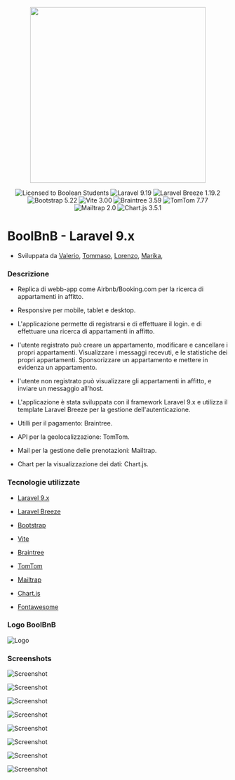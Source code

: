 <p align="center"><a href="https://laravel.com" target="_blank"><img src="https://raw.githubusercontent.com/laravel/art/master/logo-lockup/5%20SVG/2%20CMYK/1%20Full%20Color/laravel-logolockup-cmyk-red.svg" width="400"></a></p>

<p align="center">
<img src="https://img.shields.io/badge/license-boolean_95-blue" alt="Licensed to Boolean Students" />
<img src="https://img.shields.io/badge/laravel-9.19-red" alt="Laravel 9.19" />
<img src="https://img.shields.io/badge/laravel_breeze-1.19.2-red" alt="Laravel Breeze 1.19.2" />
<img src="https://img.shields.io/badge/bootstrap-5.22-red" alt="Bootstrap 5.22" />
<img src="https://img.shields.io/badge/vite-3.00-green" alt="Vite 3.00" />
<img src="https://img.shields.io/badge/braintree-3.59-yellow" alt="Braintree 3.59" />
<img src="https://img.shields.io/badge/tomtom-7.77-purple" alt="TomTom 7.77" />
<img src="https://img.shields.io/badge/mailtrap-2.0-blue" alt="Mailtrap 2.0" />
<img src="https://img.shields.io/badge/chart.js-3.5.1-green" alt="Chart.js 3.5.1" />
</p>

# BoolBnB - Laravel 9.x

- Sviluppata da 
    [Valerio](https://github.com/valeriobilli),
    [Tommaso](https://github.com/TommasoPezzola231),
    [Lorenzo](https://github.com/LorenzoSeverini),
    [Marika](https://github.com/MarikaDiGirolamo),

### Descrizione

- Replica di webb-app come Airbnb/Booking.com per la ricerca di appartamenti in affitto. 

- Responsive per mobile, tablet e desktop.

- L'applicazione permette di registrarsi e di effettuare il login. e di effettuare una ricerca di appartamenti in affitto.

- l'utente registrato può creare un appartamento, modificare e cancellare i propri appartamenti. Visualizzare i messaggi recevuti, e le statistiche dei propri appartamenti. Sponsorizzare un appartamento e mettere in evidenza un appartamento.

- l'utente non registrato può visualizzare gli appartamenti in affitto, e inviare un messaggio all'host.

- L'applicazione è stata sviluppata con il framework Laravel 9.x e utilizza il template Laravel Breeze per la gestione dell'autenticazione.

- Utilli per il pagamento: Braintree.

- API per la geolocalizzazione: TomTom.

- Mail per la gestione delle prenotazioni: Mailtrap.

- Chart per la visualizzazione dei dati: Chart.js.


### Tecnologie utilizzate

- [Laravel 9.x](https://laravel.com/docs/9.x)

- [Laravel Breeze](https://laravel.com/docs/10.x/starter-kits)

- [Bootstrap](https://getbootstrap.com/docs/5.1/getting-started/introduction/)

- [Vite](https://vitejs.dev/guide/)

- [Braintree](https://developers.braintreepayments.com/guides/overview)

- [TomTom](https://developer.tomtom.com/)

- [Mailtrap](https://mailtrap.io/)

- [Chart.js](https://www.chartjs.org/)

- [Fontawesome](https://fontawesome.com/)

### Logo BoolBnB 

![Logo](/public/images/logo/Bool_BnB_White.png)

### Screenshots

![Screenshot](/public/images/screenshots/Screenshot-1.png)

![Screenshot](/public/images/screenshots/Screenshot-2.png)

![Screenshot](/public/images/screenshots/Screenshot-3.png)

![Screenshot](/public/images/screenshots/Screenshot-4.png)

![Screenshot](/public/images/screenshots/Screenshot-5.png)

![Screenshot](/public/images/screenshots/Screenshot-6.png)

![Screenshot](/public/images/screenshots/Screenshot-7.png)

![Screenshot](/public/images/screenshots/Screenshot-8.png)

<!-- Prova -->
